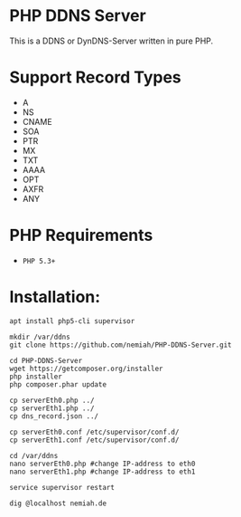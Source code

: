 PHP DDNS Server
==============

This is a DDNS or DynDNS-Server written in pure PHP.

Support Record Types
====================

* A
* NS
* CNAME
* SOA
* PTR
* MX
* TXT
* AAAA
* OPT
* AXFR
* ANY

PHP Requirements
================

* `PHP 5.3+`

Installation:
========
```
apt install php5-cli supervisor

mkdir /var/ddns
git clone https://github.com/nemiah/PHP-DDNS-Server.git

cd PHP-DDNS-Server
wget https://getcomposer.org/installer
php installer
php composer.phar update

cp serverEth0.php ../
cp serverEth1.php ../
cp dns_record.json ../

cp serverEth0.conf /etc/supervisor/conf.d/
cp serverEth1.conf /etc/supervisor/conf.d/

cd /var/ddns
nano serverEth0.php #change IP-address to eth0
nano serverEth1.php #change IP-address to eth1

service supervisor restart

dig @localhost nemiah.de
```
